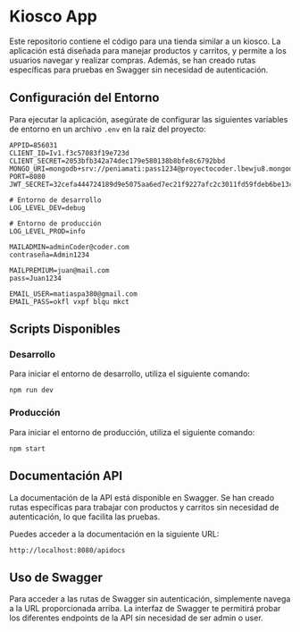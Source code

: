 # Kiosco App

Este repositorio contiene el código para una tienda similar a un kiosco. La aplicación está diseñada para manejar productos y carritos, y permite a los usuarios navegar y realizar compras. Además, se han creado rutas específicas para pruebas en Swagger sin necesidad de autenticación.

## Configuración del Entorno

Para ejecutar la aplicación, asegúrate de configurar las siguientes variables de entorno en un archivo `.env` en la raíz del proyecto:

```dotenv
APPID=856031
CLIENT_ID=Iv1.f3c57083f19e723d
CLIENT_SECRET=2053bfb342a74dec179e580138b8bfe8c6792bbd
MONGO_URI=mongodb+srv://peniamati:pass1234@proyectocoder.lbewju8.mongodb.net/ecommerce
PORT=8080
JWT_SECRET=32cefa444724189d9e5075aa6ed7ec21f9227afc2c3011fd59fdeb6be13c9b64

# Entorno de desarrollo
LOG_LEVEL_DEV=debug

# Entorno de producción
LOG_LEVEL_PROD=info

MAILADMIN=adminCoder@coder.com
contraseña=Admin1234

MAILPREMIUM=juan@mail.com
pass=Juan1234

EMAIL_USER=matiaspa380@gmail.com
EMAIL_PASS=okfl vxpf blqu mkct 
```

## Scripts Disponibles
### Desarrollo

Para iniciar el entorno de desarrollo, utiliza el siguiente comando:
```
npm run dev
```

### Producción

Para iniciar el entorno de producción, utiliza el siguiente comando:

```
npm start
```

## Documentación API
La documentación de la API está disponible en Swagger. Se han creado rutas específicas para trabajar con productos y carritos sin necesidad de autenticación, lo que facilita las pruebas.

Puedes acceder a la documentación en la siguiente URL:

```
http://localhost:8080/apidocs
```

## Uso de Swagger
Para acceder a las rutas de Swagger sin autenticación, simplemente navega a la URL proporcionada arriba. La interfaz de Swagger te permitirá probar los diferentes endpoints de la API sin necesidad de ser admin o user.
